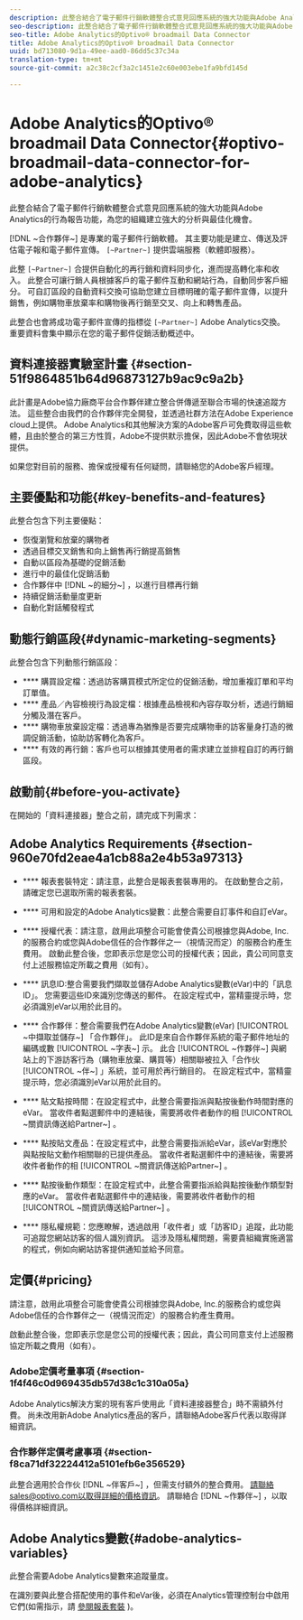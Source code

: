 ```yaml
---
description: 此整合結合了電子郵件行銷軟體整合式意見回應系統的強大功能與Adobe Analytics的行為報告功能，為您的組織建立強大的分析與最佳化機會。
seo-description: 此整合結合了電子郵件行銷軟體整合式意見回應系統的強大功能與Adobe Analytics的行為報告功能，為您的組織建立強大的分析與最佳化機會。
seo-title: Adobe Analytics的Optivo® broadmail Data Connector
title: Adobe Analytics的Optivo® broadmail Data Connector
uuid: bd713080-9d1a-49ee-aad0-86dd5c37c34a
translation-type: tm+mt
source-git-commit: a2c38c2cf3a2c1451e2c60e003ebe1fa9bfd145d

---
```



# Adobe Analytics的Optivo® broadmail Data Connector{#optivo-broadmail-data-connector-for-adobe-analytics}

此整合結合了電子郵件行銷軟體整合式意見回應系統的強大功能與Adobe Analytics的行為報告功能，為您的組織建立強大的分析與最佳化機會。

[!DNL ~合作夥伴~] 是專業的電子郵件行銷軟體。 其主要功能是建立、傳送及評估電子報和電子郵件宣傳。 `[~Partner~]` 提供雲端服務（軟體即服務）。

此整 `[~Partner~]` 合提供自動化的再行銷和資料同步化，進而提高轉化率和收入。 此整合可讓行銷人員根據客戶的電子郵件互動和網站行為，自動同步客戶細分。 可自訂區段的自動資料交換可協助您建立目標明確的電子郵件宣傳，以提升銷售，例如購物車放棄率和購物後再行銷至交叉、向上和轉售產品。

此整合也會將成功電子郵件宣傳的指標從 `[~Partner~]` Adobe Analytics交換。 重要資料會集中顯示在您的電子郵件促銷活動概述中。

## 資料連接器實驗室計畫 {#section-51f9864851b64d96873127b9ac9c9a2b}

此計畫是Adobe協力廠商平台合作夥伴建立整合併傳遞至聯合市場的快速追蹤方法。 這些整合由我們的合作夥伴完全開發，並透過社群方法在Adobe Experience cloud上提供。 Adobe Analytics和其他解決方案的Adobe客戶可免費取得這些軟體，且由於整合的第三方性質，Adobe不提供默示擔保，因此Adobe不會依現狀提供。

如果您對目前的服務、擔保或授權有任何疑問，請聯絡您的Adobe客戶經理。

## 主要優點和功能{#key-benefits-and-features}

此整合包含下列主要優點：

* 恢復瀏覽和放棄的購物者
* 透過目標交叉銷售和向上銷售再行銷提高銷售
* 自動以區段為基礎的促銷活動
* 進行中的最佳化促銷活動
* 合作夥伴中 [!DNL ~的細分~] ，以進行目標再行銷
* 持續促銷活動量度更新
* 自動化對話觸發程式

## 動態行銷區段{#dynamic-marketing-segments}

此整合包含下列動態行銷區段：

* **** 購買設定檔：透過訪客購買模式所定位的促銷活動，增加重複訂單和平均訂單值。
* **** 產品／內容檢視行為設定檔：根據產品檢視和內容存取分析，透過行銷細分觸及潛在客戶。
* **** 購物車放棄設定檔：透過專為猶豫是否要完成購物車的訪客量身打造的微調促銷活動，協助訪客轉化為客戶。
* **** 有效的再行銷：客戶也可以根據其使用者的需求建立並排程自訂的再行銷區段。

## 啟動前{#before-you-activate}

在開始的「資料連接器」整合之前，請完成下列需求：

## Adobe Analytics Requirements {#section-960e70fd2eae4a1cb88a2e4b53a97313}

* **** 報表套裝特定：請注意，此整合是報表套裝專用的。 在啟動整合之前，請確定您已選取所需的報表套裝。
* **** 可用和設定的Adobe Analytics變數：此整合需要自訂事件和自訂eVar。

* **** 授權代表：請注意，啟用此項整合可能會使貴公司根據您與Adobe, Inc.的服務合約或您與Adobe信任的合作夥伴之一（視情況而定）的服務合約產生費用。 啟動此整合後，您即表示您是您公司的授權代表；因此，貴公司同意支付上述服務協定所載之費用（如有）。
* **** 訊息ID:整合需要我們擷取並儲存Adobe Analytics變數(eVar)中的「訊息ID」。 您需要這些ID來識別您傳送的郵件。 在設定程式中，當精靈提示時，您必須識別eVar以用於此目的。
* **** 合作夥伴：整合需要我們在Adobe Analytics變數(eVar) [!UICONTROL ~中擷取並儲存~] 「合作夥伴」。 此ID是來自合作夥伴系統的電子郵件地址的編碼或數 [!UICONTROL ~字表~] 示。 此合 [!UICONTROL ~作夥伴~] 與網站上的下游訪客行為（購物車放棄、購買等）相關聯被拉入「合作伙 [!UICONTROL ~伴~] 」系統，並可用於再行銷目的。 在設定程式中，當精靈提示時，您必須識別eVar以用於此目的。
* **** 貼文點按時間：在設定程式中，此整合需要指派與點按後動作時間對應的eVar。 當收件者點選郵件中的連結後，需要將收件者動作的相 [!UICONTROL ~關資訊傳送給Partner~] 。

* **** 點按貼文產品：在設定程式中，此整合需要指派給eVar，該eVar對應於與點按貼文動作相關聯的已提供產品。 當收件者點選郵件中的連結後，需要將收件者動作的相 [!UICONTROL ~關資訊傳送給Partner~] 。

* **** 點按後動作類型：在設定程式中，此整合需要指派給與點按後動作類型對應的eVar。 當收件者點選郵件中的連結後，需要將收件者動作的相 [!UICONTROL ~關資訊傳送給Partner~] 。

* **** 隱私權規範：您應瞭解，透過啟用「收件者」或「訪客ID」追蹤，此功能可追蹤您網站訪客的個人識別資訊。 這涉及隱私權問題，需要貴組織實施適當的程式，例如向網站訪客提供通知並給予同意。

## 定價{#pricing}

請注意，啟用此項整合可能會使貴公司根據您與Adobe, Inc.的服務合約或您與Adobe信任的合作夥伴之一（視情況而定）的服務合約產生費用。

啟動此整合後，您即表示您是您公司的授權代表；因此，貴公司同意支付上述服務協定所載之費用（如有）。

### Adobe定價考量事項 {#section-1f4f46c0d969435db57d38c1c310a05a}

Adobe Analytics解決方案的現有客戶使用此「資料連接器整合」時不需額外付費。 尚未改用新Adobe Analytics產品的客戶，請聯絡Adobe客戶代表以取得詳細資訊。

### 合作夥伴定價考慮事項 {#section-f8ca71df32224412a5101efb6e356529}

此整合適用於合作伙 [!DNL ~伴客戶~] ，但需支付額外的整合費用。 請聯絡sales@optivo.com以取得詳細的價格資訊。 請聯絡合 [!DNL ~作夥伴~] ，以取得價格詳細資訊。

## Adobe Analytics變數{#adobe-analytics-variables}

此整合需要Adobe Analytics變數來追蹤量度。

在識別要與此整合搭配使用的事件和eVar後，必須在Analytics管理控制台中啟用它們(如需指示，請 [參閱報表套裝](https://docs.adobe.com/content/help/en/analytics/admin/manage-report-suites/report-suites-admin.html) )。